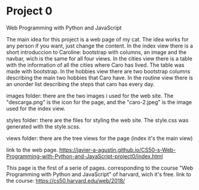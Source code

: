 # Project 0

Web Programming with Python and JavaScript

The main idea for this project is a web page of my cat. The idea works for any person if you want, just change the content.
In the index view there is a short introduccion to Caroline: bootstrap with columns, an image and the navbar, wich is the same for all four views.
In the cities view there is a table with the information of all the cities where Caro has lived. The table was made with bootstrap.
In the hobbies view there are two bootstrap columns describing the main two hobbies that Caro have.
In the routine view there is an unorder list describing the steps that caro has every day.

images folder: there are the two images i used for the web site. The "descarga.png" is the icon for the page, and the "caro-2.jpeg" is the image used for the index view.

styles folder: there are the files for styling the web site. The style.css was generated with the style.scss.

views folder: there are the tree views for the page (index it's the main view)

link to the web page.
https://javier-a-agustin.github.io/CS50-s-Web-Programming-with-Python-and-JavaScript-project0/index.html

This page is the first of a serie of pages. corresponding to the course "Web Programming with Python and JavaScript" of harvard, wich it's free.
link to the course: https://cs50.harvard.edu/web/2018/
